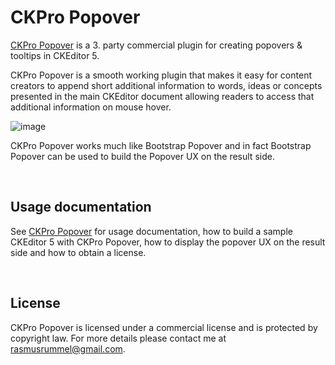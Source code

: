 ﻿# CKPro Popover

[CKPro Popover](https://topiqs.online/1125) is a 3. party commercial plugin for creating popovers & tooltips in CKEditor 5.

CKPro Popover is a smooth working plugin that makes it easy for content creators to append short additional information to words, ideas or concepts presented in the main CKEditor document allowing readers to access that additional information on mouse hover.

![image](https://topiqs.online/FileServer/ContentImages/ffe7062cb16b4c8487c2bef92d2d3401_thumb.png)

CKPro Popover works much like Bootstrap Popover and in fact Bootstrap Popover can be used to build the Popover UX on the result side.

<br/>

## Usage documentation
See [CKPro Popover](https://topiqs.online/1125) for usage documentation, how to build a sample CKEditor 5 with CKPro Popover, how to display the popover UX on the result side and how to obtain a license.
 
<br/>

## License
CKPro Popover is licensed under a commercial license and is protected by copyright law. For more details please contact me at rasmusrummel@gmail.com. 